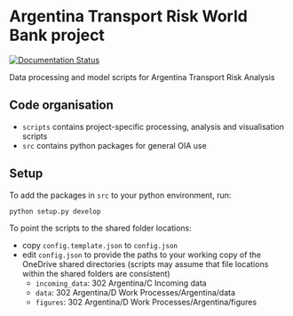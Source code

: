 # Argentina Transport Risk World Bank project

[![Documentation Status](https://readthedocs.org/projects/argentina-transport-risk-analyis/badge/?version=latest)](https://argentina-transport-risk-analyis.readthedocs.io/en/latest/?badge=latest)

Data processing and model scripts for Argentina Transport Risk Analysis

## Code organisation

- `scripts` contains project-specific processing, analysis and visualisation scripts
- `src` contains python packages for general OIA use

## Setup

To add the packages in `src` to your python environment, run:

```
python setup.py develop
```

To point the scripts to the shared folder locations:
- copy `config.template.json` to `config.json`
- edit `config.json` to provide the paths to your working copy of the OneDrive shared
  directories (scripts may assume that file locations within the shared folders are consistent)
  - `incoming_data`: 302 Argentina/C Incoming data
  - `data`: 302 Argentina/D Work Processes/Argentina/data
  - `figures`: 302 Argentina/D Work Processes/Argentina/figures
